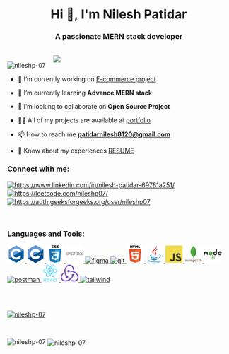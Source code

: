 <h1 align="center">Hi 👋, I'm Nilesh Patidar</h1>
<h3 align="center">A passionate MERN stack developer</h3>
<br/>
<img align="right" width="400" src="https://i.pinimg.com/originals/a5/35/60/a53560c8088900e266880f779dacced7.gif"/>

<p align="left"> <img src="https://komarev.com/ghpvc/?username=nileshp-07&label=Profile%20views&color=0e75b6&style=flat" alt="nileshp-07" /> </p>


- 🔭 I’m currently working on [E-commerce project](https://github.com/nileshp-07/E-Commerce-Platform)

- 🌱 I’m currently learning **Advance MERN stack**

- 👯 I’m looking to collaborate on **Open Source Project**

- 👨‍💻 All of my projects are available at [portfolio](https://github.com/nileshp-07?tab=repositories)

- 📫 How to reach me **patidarnilesh8120@gmail.com**

- 📄 Know about my experiences [RESUME](https://drive.google.com/file/d/1tmG_0k2oDktbWlCnfRztSBPcxL0zNKhW/view)

<h3 align="left">Connect with me:</h3>
<p align="left">
<a href="https://linkedin.com/in/https://www.linkedin.com/in/nilesh-patidar-69781a251/" target="blank"><img align="center" src="https://raw.githubusercontent.com/rahuldkjain/github-profile-readme-generator/master/src/images/icons/Social/linked-in-alt.svg" alt="https://www.linkedin.com/in/nilesh-patidar-69781a251/" height="30" width="40" /></a>
<a href="https://www.leetcode.com/https://leetcode.com/nileshp07/" target="blank"><img align="center" src="https://raw.githubusercontent.com/rahuldkjain/github-profile-readme-generator/master/src/images/icons/Social/leet-code.svg" alt="https://leetcode.com/nileshp07/" height="30" width="40" /></a>
<a href="https://auth.geeksforgeeks.org/user/https://auth.geeksforgeeks.org/user/nileshp07" target="blank"><img align="center" src="https://raw.githubusercontent.com/rahuldkjain/github-profile-readme-generator/master/src/images/icons/Social/geeks-for-geeks.svg" alt="https://auth.geeksforgeeks.org/user/nileshp07" height="30" width="40" /></a>
</p>

<br/>

<h3 align="left">Languages and Tools:</h3>
<p align="left"> <a href="https://www.cprogramming.com/" target="_blank" rel="noreferrer"> <img src="https://raw.githubusercontent.com/devicons/devicon/master/icons/c/c-original.svg" alt="c" width="40" height="40"/> </a> <a href="https://www.w3schools.com/cpp/" target="_blank" rel="noreferrer"> <img src="https://raw.githubusercontent.com/devicons/devicon/master/icons/cplusplus/cplusplus-original.svg" alt="cplusplus" width="40" height="40"/> </a> <a href="https://www.w3schools.com/css/" target="_blank" rel="noreferrer"> <img src="https://raw.githubusercontent.com/devicons/devicon/master/icons/css3/css3-original-wordmark.svg" alt="css3" width="40" height="40"/> </a> <a href="https://expressjs.com" target="_blank" rel="noreferrer"> <img src="https://raw.githubusercontent.com/devicons/devicon/master/icons/express/express-original-wordmark.svg" alt="express" width="40" height="40"/> </a> <a href="https://www.figma.com/" target="_blank" rel="noreferrer"> <img src="https://www.vectorlogo.zone/logos/figma/figma-icon.svg" alt="figma" width="40" height="40"/> </a> <a href="https://git-scm.com/" target="_blank" rel="noreferrer"> <img src="https://www.vectorlogo.zone/logos/git-scm/git-scm-icon.svg" alt="git" width="40" height="40"/> </a> <a href="https://www.w3.org/html/" target="_blank" rel="noreferrer"> <img src="https://raw.githubusercontent.com/devicons/devicon/master/icons/html5/html5-original-wordmark.svg" alt="html5" width="40" height="40"/> </a> <a href="https://www.java.com" target="_blank" rel="noreferrer"> <img src="https://raw.githubusercontent.com/devicons/devicon/master/icons/java/java-original.svg" alt="java" width="40" height="40"/> </a> <a href="https://developer.mozilla.org/en-US/docs/Web/JavaScript" target="_blank" rel="noreferrer"> <img src="https://raw.githubusercontent.com/devicons/devicon/master/icons/javascript/javascript-original.svg" alt="javascript" width="40" height="40"/> </a> <a href="https://www.mongodb.com/" target="_blank" rel="noreferrer"> <img src="https://raw.githubusercontent.com/devicons/devicon/master/icons/mongodb/mongodb-original-wordmark.svg" alt="mongodb" width="40" height="40"/> </a> <a href="https://nodejs.org" target="_blank" rel="noreferrer"> <img src="https://raw.githubusercontent.com/devicons/devicon/master/icons/nodejs/nodejs-original-wordmark.svg" alt="nodejs" width="40" height="40"/> </a> <a href="https://postman.com" target="_blank" rel="noreferrer"> <img src="https://www.vectorlogo.zone/logos/getpostman/getpostman-icon.svg" alt="postman" width="40" height="40"/> </a> <a href="https://reactjs.org/" target="_blank" rel="noreferrer"> <img src="https://raw.githubusercontent.com/devicons/devicon/master/icons/react/react-original-wordmark.svg" alt="react" width="40" height="40"/> </a> <a href="https://redux.js.org" target="_blank" rel="noreferrer"> <img src="https://raw.githubusercontent.com/devicons/devicon/master/icons/redux/redux-original.svg" alt="redux" width="40" height="40"/> </a> <a href="https://tailwindcss.com/" target="_blank" rel="noreferrer"> <img src="https://www.vectorlogo.zone/logos/tailwindcss/tailwindcss-icon.svg" alt="tailwind" width="40" height="40"/> </a> </p>

<br/>
<br/>

<p align="left"> <a href="https://github.com/ryo-ma/github-profile-trophy"><img src="https://github-profile-trophy.vercel.app/?username=nileshp-07" alt="nileshp-07" /></a> </p>


<br/>

<p><img align="left" src="https://github-readme-stats.vercel.app/api/top-langs?username=nileshp-07&show_icons=true&locale=en&layout=compact" alt="nileshp-07" /></p>

<p>&nbsp;<img align="center" src="https://github-readme-stats.vercel.app/api?username=nileshp-07&show_icons=true&locale=en" alt="nileshp-07" /></p>
